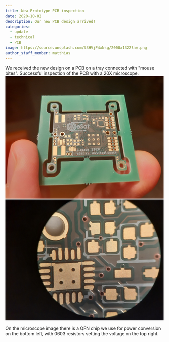 ```yaml
---
title: New Prototype PCB inspection
date: 2020-10-02
description: Our new PCB design arrived!
categories:
  - update
  - technical
  - PCB
image: https://source.unsplash.com/t3HVjP4xNsg/2000x1322?a=.png
author_staff_member: matthias
---
```

We received the new design on a PCB on a tray connected with "mouse bites". Successful inspection of the PCB with a 20X microscope.
![PCB Bottom](/images/protov2pcb.jpg)
![Microscopic inspection](/images/protov2pcbmic.jpg)


On the microscope image there is a QFN chip we use for power conversion on the bottom left, with 0603 resistors setting the voltage on the top right.
